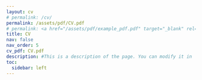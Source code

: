 ```yaml
---
layout: cv
# permalink: /cv/
permalink: /assets/pdf/CV.pdf
# permalink: <a href="/assets/pdf/example_pdf.pdf" target="_blank" rel="noopener noreferrer"></a>
title: CV
nav: false
nav_order: 5
cv_pdf: CV.pdf
description: #This is a description of the page. You can modify it in '_pages/cv.md'. You can also change or remove the top pdf download button.
toc:
  sidebar: left
---
```

